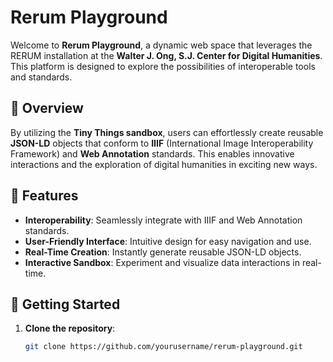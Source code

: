 # Rerum Playground

Welcome to **Rerum Playground**, a dynamic web space that leverages the RERUM installation at the **Walter J. Ong, S.J. Center for Digital Humanities**. This platform is designed to explore the possibilities of interoperable tools and standards.

## 🌟 Overview

By utilizing the **Tiny Things sandbox**, users can effortlessly create reusable **JSON-LD** objects that conform to **IIIF** (International Image Interoperability Framework) and **Web Annotation** standards. This enables innovative interactions and the exploration of digital humanities in exciting new ways.

## 🚀 Features

- **Interoperability**: Seamlessly integrate with IIIF and Web Annotation standards.
- **User-Friendly Interface**: Intuitive design for easy navigation and use.
- **Real-Time Creation**: Instantly generate reusable JSON-LD objects.
- **Interactive Sandbox**: Experiment and visualize data interactions in real-time.

## 🎨 Getting Started

1. **Clone the repository**:
   ```bash
   git clone https://github.com/yourusername/rerum-playground.git
